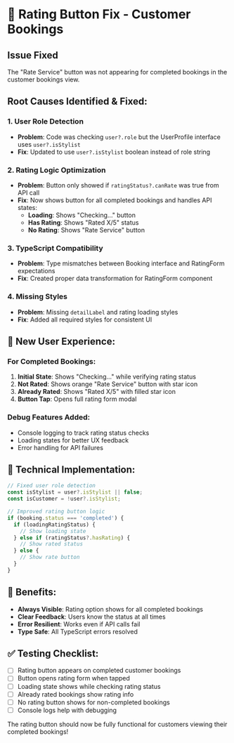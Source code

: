 # 🐛 Rating Button Fix - Customer Bookings

## Issue Fixed
The "Rate Service" button was not appearing for completed bookings in the customer bookings view.

## Root Causes Identified & Fixed:

### 1. **User Role Detection**
- **Problem**: Code was checking `user?.role` but the UserProfile interface uses `user?.isStylist`
- **Fix**: Updated to use `user?.isStylist` boolean instead of role string

### 2. **Rating Logic Optimization**  
- **Problem**: Button only showed if `ratingStatus?.canRate` was true from API call
- **Fix**: Now shows button for all completed bookings and handles API states:
  - **Loading**: Shows "Checking..." button
  - **Has Rating**: Shows "Rated X/5" status  
  - **No Rating**: Shows "Rate Service" button

### 3. **TypeScript Compatibility**
- **Problem**: Type mismatches between Booking interface and RatingForm expectations
- **Fix**: Created proper data transformation for RatingForm component

### 4. **Missing Styles**
- **Problem**: Missing `detailLabel` and rating loading styles
- **Fix**: Added all required styles for consistent UI

## 📱 New User Experience:

### For Completed Bookings:
1. **Initial State**: Shows "Checking..." while verifying rating status
2. **Not Rated**: Shows orange "Rate Service" button with star icon
3. **Already Rated**: Shows "Rated X/5" with filled star icon
4. **Button Tap**: Opens full rating form modal

### Debug Features Added:
- Console logging to track rating status checks
- Loading states for better UX feedback
- Error handling for API failures

## 🔧 Technical Implementation:

```typescript
// Fixed user role detection
const isStylist = user?.isStylist || false;
const isCustomer = !user?.isStylist;

// Improved rating button logic
if (booking.status === 'completed') {
  if (loadingRatingStatus) {
    // Show loading state
  } else if (ratingStatus?.hasRating) {
    // Show rated status
  } else {
    // Show rate button
  }
}
```

## 🎯 Benefits:
- **Always Visible**: Rating option shows for all completed bookings
- **Clear Feedback**: Users know the status at all times
- **Error Resilient**: Works even if API calls fail
- **Type Safe**: All TypeScript errors resolved

## ✅ Testing Checklist:
- [ ] Rating button appears on completed customer bookings
- [ ] Button opens rating form when tapped
- [ ] Loading state shows while checking rating status
- [ ] Already rated bookings show rating info
- [ ] No rating button shows for non-completed bookings
- [ ] Console logs help with debugging

The rating button should now be fully functional for customers viewing their completed bookings!